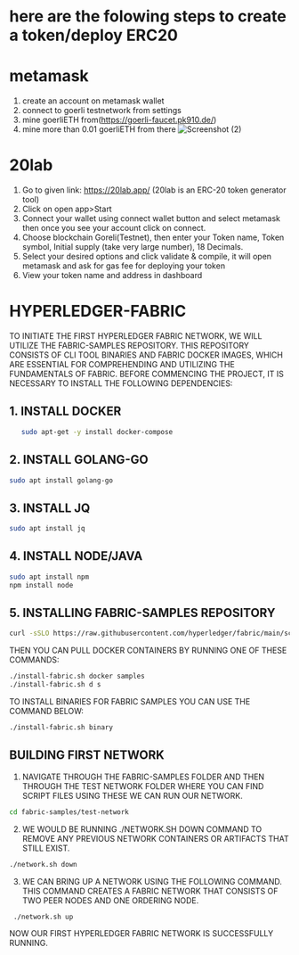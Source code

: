 # here are the folowing steps to create a token/deploy ERC20

# metamask
1. create an account on metamask wallet 
2. connect to goerli testnetwork from settings
3. mine goerliETH from(https://goerli-faucet.pk910.de/)
4. mine more than 0.01 goerliETH from there
![Screenshot (2)](https://github.com/Okmahesh/blockchain/assets/118921585/419cebb2-29be-4b0d-8dc7-2febdbd32454)


# 20lab
1. Go to given link: https://20lab.app/ (20lab is an ERC-20 token generator tool)
2. Click on open app>Start
3. Connect your wallet using connect wallet button and select metamask then once you see your account click on connect.
4. Choose blockchain Goreli(Testnet), then enter your Token name, Token symbol, Initial supply (take very large number), 18 Decimals.
5. Select your desired options and click validate & compile, it will open metamask and ask for gas fee for deploying your token
6. View your token name and address in dashboard


# HYPERLEDGER-FABRIC
TO INITIATE THE FIRST HYPERLEDGER FABRIC NETWORK, WE WILL UTILIZE THE FABRIC-SAMPLES REPOSITORY. THIS REPOSITORY CONSISTS OF CLI TOOL BINARIES AND FABRIC DOCKER IMAGES, WHICH ARE ESSENTIAL FOR COMPREHENDING AND UTILIZING THE FUNDAMENTALS OF FABRIC. BEFORE COMMENCING THE PROJECT, IT IS NECESSARY TO INSTALL THE FOLLOWING DEPENDENCIES:
## 1. INSTALL DOCKER


```bash
   sudo apt-get -y install docker-compose
```
## 2. INSTALL GOLANG-GO
```bash
sudo apt install golang-go
```
## 3. INSTALL JQ  
```bash
sudo apt install jq
```  
## 4. INSTALL NODE/JAVA  
```bash
sudo apt install npm
npm install node
```
## 5. INSTALLING FABRIC-SAMPLES REPOSITORY  
```bash
curl -sSLO https://raw.githubusercontent.com/hyperledger/fabric/main/scripts/install-fabric.sh && chmod +x install-fabric.sh
```  
THEN YOU CAN PULL DOCKER CONTAINERS BY RUNNING ONE OF THESE COMMANDS:  
```bash
./install-fabric.sh docker samples
./install-fabric.sh d s
```  
TO INSTALL BINARIES FOR FABRIC SAMPLES YOU CAN USE THE COMMAND BELOW:  
```bash
./install-fabric.sh binary
```
## BUILDING FIRST NETWORK 
1. NAVIGATE THROUGH THE FABRIC-SAMPLES FOLDER AND THEN THROUGH THE TEST NETWORK FOLDER WHERE YOU CAN FIND SCRIPT FILES USING THESE WE CAN RUN OUR NETWORK.  
```bash
cd fabric-samples/test-network
```
2. WE WOULD BE RUNNING ./NETWORK.SH DOWN COMMAND TO REMOVE ANY PREVIOUS NETWORK CONTAINERS OR ARTIFACTS THAT STILL EXIST.
```bash
./network.sh down
```
3. WE CAN BRING UP A NETWORK USING THE FOLLOWING COMMAND. THIS COMMAND CREATES A FABRIC NETWORK THAT CONSISTS OF TWO PEER NODES AND ONE ORDERING NODE.
```bash
 ./network.sh up
 ```
 NOW OUR FIRST HYPERLEDGER FABRIC NETWORK IS SUCCESSFULLY RUNNING.
